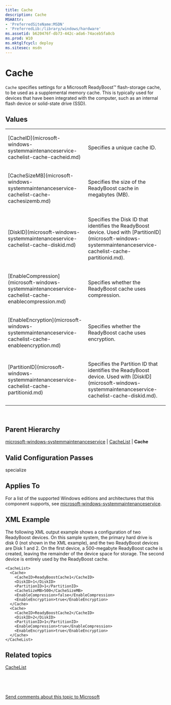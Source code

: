 ```yaml
---
title: Cache
description: Cache
MSHAttr:
- 'PreferredSiteName:MSDN'
- 'PreferredLib:/library/windows/hardware'
ms.assetid: b620476f-db73-442c-ada6-74aceb5fa8cb
ms.prod: W10
ms.mktglfcycl: deploy
ms.sitesec: msdn
---
```


# Cache


`Cache` specifies settings for a Microsoft ReadyBoost™ flash-storage cache, to be used as a supplemental memory cache. This is typically used for devices that have been integrated with the computer, such as an internal flash device or solid-state drive (SSD).

## Values


<table>
<colgroup>
<col width="50%" />
<col width="50%" />
</colgroup>
<tbody>
<tr class="odd">
<td><p>[CacheID](microsoft-windows-systemmaintenanceservice-cachelist-cache-cacheid.md)</p></td>
<td><p>Specifies a unique cache ID.</p></td>
</tr>
<tr class="even">
<td><p>[CacheSizeMB](microsoft-windows-systemmaintenanceservice-cachelist-cache-cachesizemb.md)</p></td>
<td><p>Specifies the size of the ReadyBoost cache in megabytes (MB).</p></td>
</tr>
<tr class="odd">
<td><p>[DiskID](microsoft-windows-systemmaintenanceservice-cachelist-cache-diskid.md)</p></td>
<td><p>Specifies the Disk ID that identifies the ReadyBoost device. Used with [PartitionID](microsoft-windows-systemmaintenanceservice-cachelist-cache-partitionid.md).</p></td>
</tr>
<tr class="even">
<td><p>[EnableCompression](microsoft-windows-systemmaintenanceservice-cachelist-cache-enablecompression.md)</p></td>
<td><p>Specifies whether the ReadyBoost cache uses compression.</p></td>
</tr>
<tr class="odd">
<td><p>[EnableEncryption](microsoft-windows-systemmaintenanceservice-cachelist-cache-enableencryption.md)</p></td>
<td><p>Specifies whether the ReadyBoost cache uses encryption.</p></td>
</tr>
<tr class="even">
<td><p>[PartitionID](microsoft-windows-systemmaintenanceservice-cachelist-cache-partitionid.md)</p></td>
<td><p>Specifies the Partition ID that identifies the ReadyBoost device. Used with [DiskID](microsoft-windows-systemmaintenanceservice-cachelist-cache-diskid.md).</p></td>
</tr>
</tbody>
</table>

 

## Parent Hierarchy


[microsoft-windows-systemmaintenanceservice](microsoft-windows-systemmaintenanceservice.md) | [CacheList](microsoft-windows-systemmaintenanceservice-cachelist.md) | **Cache**

## Valid Configuration Passes


specialize

## Applies To


For a list of the supported Windows editions and architectures that this component supports, see [microsoft-windows-systemmaintenanceservice](microsoft-windows-systemmaintenanceservice.md).

## XML Example


The following XML output example shows a configuration of two ReadyBoost devices. On this sample system, the primary hard drive is disk 0 (not shown in the XML example), and the two ReadyBoost devices are Disk 1 and 2. On the first device, a 500-megabyte ReadyBoost cache is created, leaving the remainder of the device space for storage. The second device is entirely used by the ReadyBoost cache.

``` syntax
<CacheList>
  <Cache>
    <CacheID>ReadyBoostCache1</CacheID>
    <DiskID>1</DiskID>
    <PartitionID>1</PartitionID>
    <CacheSizeMB>500</CacheSizeMB>
    <EnableCompression>false</EnableCompression>
    <EnableEncryption>true</EnableEncryption>
  </Cache>
  <Cache>
    <CacheID>ReadyBoostCache2</CacheID>
    <DiskID>2</DiskID>
    <PartitionID>1</PartitionID>
    <EnableCompression>true</EnableCompression>
    <EnableEncryption>true</EnableEncryption>
  </Cache>
</CacheList>
```

## Related topics


[CacheList](microsoft-windows-systemmaintenanceservice-cachelist.md)

 

 

[Send comments about this topic to Microsoft](mailto:wsddocfb@microsoft.com?subject=Documentation%20feedback%20%5Bp_unattend\p_unattend%5D:%20Cache%20%20RELEASE:%20%2810/3/2016%29&body=%0A%0APRIVACY%20STATEMENT%0A%0AWe%20use%20your%20feedback%20to%20improve%20the%20documentation.%20We%20don't%20use%20your%20email%20address%20for%20any%20other%20purpose,%20and%20we'll%20remove%20your%20email%20address%20from%20our%20system%20after%20the%20issue%20that%20you're%20reporting%20is%20fixed.%20While%20we're%20working%20to%20fix%20this%20issue,%20we%20might%20send%20you%20an%20email%20message%20to%20ask%20for%20more%20info.%20Later,%20we%20might%20also%20send%20you%20an%20email%20message%20to%20let%20you%20know%20that%20we've%20addressed%20your%20feedback.%0A%0AFor%20more%20info%20about%20Microsoft's%20privacy%20policy,%20see%20http://privacy.microsoft.com/default.aspx. "Send comments about this topic to Microsoft")





